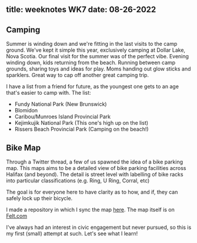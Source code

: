 title: weeknotes WK7
date: 08-26-2022
---

## Camping

Summer is winding down and we're fitting in the last visits to the camp ground.
We've kept it simple this year, exclusively camping at Dollar Lake, Nova Scotia.
Our final visit for the summer was of the perfect vibe. Evening winding down,
kids returning from the beach. Running between camp grounds, sharing toys and
ideas for play. Moms handing out glow sticks and sparklers. Great way to cap off
another great camping trip.

I have a list from a friend for future, as the youngest one gets to an age
that's easier to camp with. The list:

* Fundy National Park (New Brunswick)
* Blomidon
* Caribou/Munroes Island Provincial Park
* Kejimkujik National Park (This one's high up on the list)
* Rissers Beach Provincial Park (Camping on the beach!)

## Bike Map

Through a Twitter thread, a few of us spawned the idea of a bike parking map.
This maps aims to be a detailed view of bike parking facilities across Halifax
(and beyond). The detail is street level with labelling of bike racks into
particular classifications (e.g. Ring, U Ring, Corral, etc)

The goal is for everyone here to have clarity as to how, and if, they can safely
lock up their bicycle.

I made a repository in which I sync the map
[here](https://github.com/bartek/hfxbikeparking). The map itself is on
[Felt.com](https://felt.com/map/Bike-Parking-Halifax-og4BOTBnT3OlCyAVDShLOC?lat=44.652839&lon=-63.613464&zoom=14.654)

I've always had an interest in civic engagement but never pursued, so this is my
first (small) attempt at such. Let's see what I learn!
